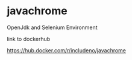 # javachrome

OpenJdk and Selenium Environment

link to dockerhub

https://hub.docker.com/r/includeno/javachrome